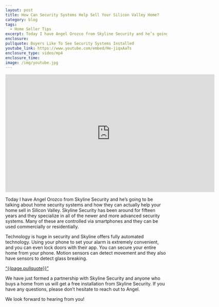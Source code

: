 ```yaml
---
layout: post
title: How Can Security Systems Help Sell Your Silicon Valley Home?
category: blog  
tags:
  - Home Seller Tips
excerpt: Today I have Angel Orozco from Skyline Security and he’s going to be talking about home security systems and how they can actually help your home sell in Silicon Valley. Skyline Security has been around for fifteen years and they specialize in all of the newer and more advanced security systems. Many of these are controlled via smartphones and they can be used commercially or residentially.
enclosure:
pullquote: Buyers Like To See Security Systems Installed
youtube_link: https://www.youtube.com/embed/He-jiqxAaTs
enclosure_type: video/mp4
enclosure_time:
image: /img/youtube.jpg
---
```

<iframe width="652" height="367" src="https://www.youtube.com/embed/He-jiqxAaTs" frameborder="0" allowfullscreen></iframe>

Today I have Angel Orozco from Skyline Security and he’s going to be talking about home security systems and how they can actually help your home sell in Silicon Valley. Skyline Security has been around for fifteen years and they specialize in all of the newer and more advanced security systems. Many of these are controlled via smartphones and they can be used commercially or residentially.

Technology is huge in security and Skyline offers fully automated technology. Using your phone to set your alarm is extremely convenient, and you can even lock doors with their app. You can secure your entire home from your phone. Motion sensors can detect movement and they also have sensors to detect glass breaking.

<a href="https://twitter.com/home/?status={{page.pullquote}}%20{{site.url}}{{page.url}}%20via%40{{site.data.settings.socials.twitter | remove: 'https://twitter.com/'}}" target='_blank' class="pullquote">&#8220;{{page.pullquote}}&#8221;</a>

We have just formed a partnership with Skyline Security and anyone who buys a home from us will get a free installation from Skyline Security. If you have any questions, please don’t hesitate to reach out to Angel.

We look forward to hearing from you!

